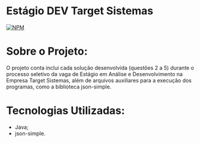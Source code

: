 # Estágio DEV Target Sistemas
[![NPM](https://img.shields.io/npm/l/react)](https://github.com/LNetoMedeiros/-EstagioDevTesteTargetSistemas/blob/main/LICENSE)

# Sobre o Projeto:
O projeto conta inclui cada solução desenvolvida (questões 2 a 5) durante o processo seletivo da vaga de Estágio em Análise e Desenvolvimento na Empresa Target Sistemas, além de arquivos auxiliares para a execução dos programas, como a biblioteca json-simple.

# Tecnologias Utilizadas:
 * Java;
 * json-simple.
